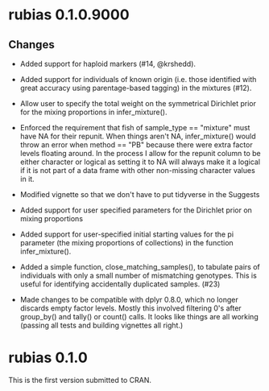 
# rubias 0.1.0.9000

## Changes

* Added support for haploid markers (#14, @krshedd).

* Added support for individuals of known origin (i.e. those identified with great accuracy using 
parentage-based tagging) in the mixtures (#12).

* Allow user to specify the total weight on the symmetrical Dirichlet prior for the mixing
proportions in infer_mixture().

* Enforced the requirement that fish of sample_type == "mixture" must have NA for their repunit.
When things aren't NA, infer_mixture() would throw an error when method == "PB" because there 
were extra factor levels floating around.  In the process I allow for the repunit column to be
either character or logical as setting it to NA will always make it a logical if it is not part
of a data frame with other non-missing character values in it.

* Modified vignette so that we don't have to put tidyverse in the Suggests

* Added support for user specified parameters for the Dirichlet prior on mixing proportions

* Added support for user-specified initial starting values for the pi parameter (the mixing proportions of collections)
in the function infer_mixture().

* Added a simple function, close_matching_samples(), to tabulate pairs of
individuals with only a small number of mismatching
genotypes.  This is useful for identifying accidentally duplicated samples. (#23)

* Made changes to be compatible with dplyr 0.8.0, which no longer discards
empty factor levels.  Mostly this involved filtering 0's after group_by() and
tally()  or count() calls.  It looks like things are all working (passing all tests
and building vignettes all right.)



# rubias 0.1.0

This is the first version submitted to CRAN.
